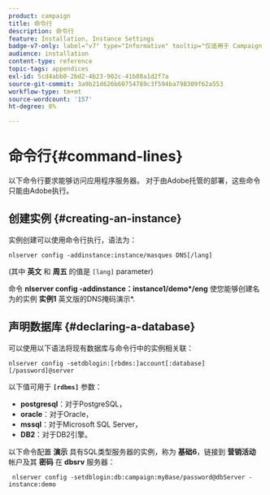 ```yaml
---
product: campaign
title: 命令行
description: 命令行
feature: Installation, Instance Settings
badge-v7-only: label="v7" type="Informative" tooltip="仅适用于 Campaign Classic v7"
audience: installation
content-type: reference
topic-tags: appendices
exl-id: 5cd4abb0-2bd2-4b23-902c-41b08a1d2f7a
source-git-commit: 3a9b21d626b60754789c3f594ba798309f62a553
workflow-type: tm+mt
source-wordcount: '157'
ht-degree: 8%

---
```


# 命令行{#command-lines}



以下命令行要求能够访问应用程序服务器。 对于由Adobe托管的部署，这些命令只能由Adobe执行。

## 创建实例 {#creating-an-instance}

实例创建可以使用命令行执行，语法为：

```
nlserver config -addinstance:instance/masques DNS[/lang]
```

(其中 **英文** 和 **周五** 的值是 `[lang]` parameter)

命令 **nlserver config -addinstance：instance1/demo&#42;/eng** 使您能够创建名为的实例 **实例1** 英文版的DNS掩码演示&#42;.

## 声明数据库 {#declaring-a-database}

可以使用以下语法将现有数据库与命令行中的实例相关联：

```
nlserver config -setdblogin:[rbdms:]account[:database][/password]@server
```

以下值可用于 **`[rdbms]`** 参数：

* **postgresql**：对于PostgreSQL，
* **oracle**：对于Oracle，
* **mssql**：对于Microsoft SQL Server，
* **DB2**：对于DB2引擎。

以下命令配置 **演示** 具有SQL类型服务器的实例，称为 **基础6**，链接到 **营销活动** 帐户及其 **密码** 在 **dbsrv** 服务器：

```
 nlserver config -setdblogin:db:campaign:myBase/password@dbServer -instance:demo
```
